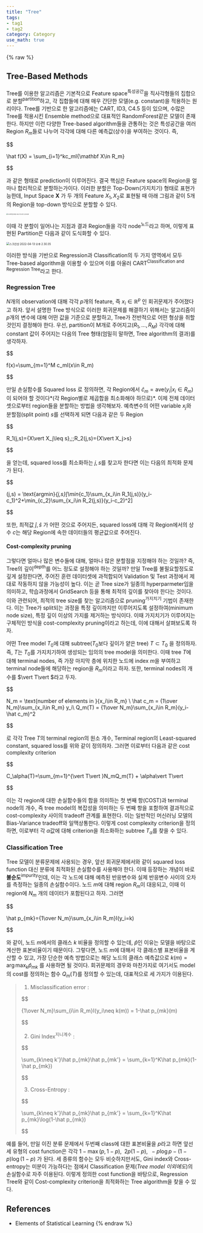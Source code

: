 ```yaml
---
title: "Tree"
tags:
- tag1
- tag2
category: Category
use_math: true
---
```

{% raw %}
## Tree-Based Methods

Tree를 이용한 알고리즘은 기본적으로 Feature space<sup>특성공간</sup>을 직사각형들의 집합으로 분할<sup>partition</sup>하고, 각 집합들에 대해 매우 간단한 모델(e.g. constant)을 적용하는 원리이다. Tree를 기반으로 한 알고리즘에는 CART, ID3, C4.5 등이 있으며, 수많은 Tree를 적용시킨 Ensemble method으로 대표적인 RandomForest같은 모델이 존재한다. 하지만 이런 다양한 Tree-based algorithm들을 관통하는 것은 특성공간을 여러 Region $R_m$들로 나누어 각각에 대해 다른 예측값(상수)을 부여하는 것이다. 즉,

$$

\hat f(X) = \sum_{i=1}^kc_mI\{\mathbf X\in R_m\}

$$

과 같은 형태로 prediction이 이루어진다. 결국 핵심은 Feature space의 Region을 얼마나 합리적으로 분할하는가이다. 이러한 분할은 Top-Down(가지치기) 형태로 표현가능한데, Input Space $\mathbf X$ 가 두 개의 Feature $X_1,X_2$로 표현될 때 아래 그림과 같이 5개의 Region을 top-down 방식으로 분할할 수 있다.

<img src="Tree.assets/스크린샷 2022-04-13 오후 2.29.49.png" alt="스크린샷 2022-04-13 오후 2.29.49" style="zoom:25%;" />

이때 각 분할이 일어나는 지점과 결과 Region들을 각각 node<sup>노드</sup>라고 하며, 이렇게 표현된 Partition은 다음과 같이 도식화할 수 있다.

<img src="Tree.assets/스크린샷 2022-04-13 오후 2.30.35.png" alt="스크린샷 2022-04-13 오후 2.30.35" style="zoom:50%;" />

이러한 방식을 기반으로 Regression과 Classification의 두 가지 영역에서 모두 Tree-based algorithm을 이용할 수 있으며 이를 아울러 CART<sup>Classification and Regression Tree</sup>라고 한다.

### Regression Tree

$N$개의 observation에 대해 각각 $p$개의 feature, 즉 $x_i\in\mathbb R^p$ 인 회귀문제가 주어졌다고 하자. 앞서 설명한 Tree 방식으로 이러한 회귀문제를 해결하기 위해서는 알고리즘이 $p$개의 변수에 대해 어떤 값을 기준으로 분할하고, Tree가 전반적으로 어떤 형상을 취할 것인지 결정해야 한다. 우선, partition이 M개로 주어지고($R_1,\ldots,R_M$) 각각에 대해 constant 값이 주어지는 다음의 Tree 형태(엄밀히 말하면, Tree algorithm의 결과)를 생각하자.

$$

f(x)=\sum_{m=1}^M c_mI(x\in R_m)

$$

만일 손실함수를 Squared loss 로 정의하면, 각 Region에서 $\hat c_m = \text{ave}(y_i\vert x_i\in R_m)$ 이 되어야 할 것이다*(각 Region별로 제곱합을 최소화해야 하므로)*. 이제 전체 데이터셋으로부터 region들을 분할하는 방법을 생각해보자. 예측변수의 어떤 variable $x_j$와 분할점(split point) $s$를 선택하게 되면 다음과 같은 두 Region

$$

R_1(j,s)=\{X\vert X_j\leq s\},\;\;R_2(j,s)=\{X\vert X_j>s\}

$$

을 얻는데, squared loss를 최소화하는 $j,s$를 찾고자 한다면 이는 다음의 최적화 문제가 된다.

$$

(j,s) = \text{argmin}_{j,s}[\min_{c_1}\sum_{x_i\in R_1(j,s)}(y_i-c_1)^2+\min_{c_2}\sum_{x_i\in R_2(j,s)}(y_i-c_2)^2]

$$

또한, 최적값 $\hat j,\hat s$ 가 어떤 것으로 주어지든, squared loss에 대해 각 Region에서의 상수 $c$는 해당 Region에 속한 데이터들의 평균값으로 주어진다.

#### Cost-complexity pruning

그렇다면 얼마나 많은 변수들에 대해, 얼마나 많은 분할점을 지정해야 하는 것일까? 즉, Tree의 깊이<sup>depth</sup>를 어느 정도로 설정해야 하는 것일까? 만일 Tree를 불필요할정도로 깊게 설정한다면, 주어진 훈련 데이터셋에 과적합되어 Validation 및 Test 과정에서 제대로 작동하지 않을 가능성이 높다. 이는 곧 Tree size가 일종의 hyperparmeter임을 의미하고, 학습과정에서 GridSearch 등을 통해 최적의 깊이를 찾아야 한다는 것이다. 이와 관련되어, 최적의 tree size를 찾는 알고리즘으로 pruning<sup>가지치기</sup> 기법이 존재한다. 이는 Tree가 split되는 과정을 특정 깊이까지만 이루어지도록 설정하여(minimum node size), 특정 깊이 이상의 가지를 제거하는 방식이다. 이때 가지치기가 이루어지는 구체적인 방식을 cost-complexity pruning이라고 하는데, 이에 대해서 살펴보도록 하자.

어떤 Tree model $T_0$에 대해 subtree($T_0$보다 깊이가 얕은 tree) $T\subset T_0$ 을 정의하자. 즉, $T$는 $T_0$를 가지치기하여 생성되는 임의의 tree model을 의미한다. 이때 tree $T$에 대해 terminal nodes, 즉 가장 마지막 층에 위치한 노드에 index $m$을 부여하고 terminal node들에 해당하는 region을 $R_m$이라고 하자. 또한, terminal nodes의 개수를 $\vert T\vert $라고 두자.

$$

N_m = \text{number of elements in }\{x_i\in R_m\} \\
\hat c_m = {1\over N_m}\sum_{x_i\in R_m} y_i\\
Q_m(T) = {1\over N_m}\sum_{x_i\in R_m}(y_i-\hat c_m)^2

$$

로 각각 Tree $T$의 terminal region의 원소 개수, Terminal region의 Least-squared constant, squared loss를 위와 같이 정의하자. 그러면 이로부터 다음과 같은 cost complexity criterion

$$

C_\alpha(T)=\sum_{m=1}^{\vert T\vert }N_mQ_m(T) + \alpha\vert T\vert 

$$

이는 각 region에 대한 손실함수들의 합을 의미하는 첫 번째 항(COST)과 terminal node의 개수, 즉 tree model의 복잡성을 의미하는 두 번째 항을 포함하여 결과적으로 cost-complexity 사이의 tradeoff 관계를 표현한다. 이는 일반적인 머신러닝 모델의 Bias-Variance tradeoff와 일맥상통한다. 이렇게 cost complexity criterion을 정의하면, 이로부터 각 $\alpha$값에 대해 criterion을 최소화하는 subtree $T_\alpha$를 찾을 수 있다.

### Classification Tree

Tree 모델이 분류문제에 사용되는 경우, 앞선 회귀문제에서와 같이 squared loss function 대신 분류에 최적화된 손실함수를 사용해야 한다. 이때 등장하는 개념이 바로 **불순도**<sup>impurity</sup>인데, 이는 각 노드에 대해 예측된 반응변수와 실제 반응변수 사이의 오차를 측정하는 일종의 손실함수이다. 노드 $m$에 대해 region $R_m$이 대응되고, 이때 이 region에 $N_m$ 개의 데이터가 포함된다고 하자. 그러면

$$

\hat p_{mk}={1\over N_m}\sum_{x_i\in R_m}I(y_i=k)

$$

와 같이, 노드 $m$에서의 클래스 $k$ 비율을 정의할 수 있는데, $\hat p$인 이유는 모델을 바탕으로 계산한 표본비율이기 때문이다. 그렇다면, 노드 $m$에 대해서 각 클래스별 표본비율을 계산할 수 있고, 가장 단순한 예측 방법으로는 해당 노드의 클래스 예측값으로 $k(m)=\arg\max_k\hat p_{mk}$ 를 사용하면 될 것이다. 회귀문제의 경우와 마찬가지로 여기서도 model의 cost를 정의하는 함수 $Q_m(T)$를 정의할 수 있는데, 대표적으로 세 가지가 이용된다.

> 1. Misclassification error :
>
> 
> $$
> 
> {1\over N_m}\sum_{i\in R_m}I(y_i\neq k(m)) = 1-\hat p_{mk}(m)
> 
> $$
> 
>
> 2. Gini Index<sup>지니계수</sup> :
>
> 
> $$
> 
> \sum_{k\neq k'}\hat p_{mk}\hat p_{mk'} = \sum_{k=1}^K\hat p_{mk}(1-\hat p_{mk})
> 
> $$
> 
>
> 3. Cross-Entropy :
>
> 
> $$
> 
> \sum_{k\neq k'}\hat p_{mk}\hat p_{mk'} = \sum_{k=1}^K\hat p_{mk}\log(1-\hat p_{mk})
> 
> $$
> 
예를 들어, 만일 이진 분류 문제에서 두번째 class에 대한 표본비율을 $p$라고 하면 앞선 세 유형의 cost function은 각각 $1-\max(p,1-p), \;\;2p(1-p),\;\;-p\log p-(1-p)\log(1-p)$ 가 된다. 세 종류의 함수는 모두 비슷하지만서도, Gini index와 Cross-entropy는 미분이 가능하다는 점에서 Classification 문제(*Tree model 이외에도*)의 손실함수로 자주 이용된다. 이렇게 정의한 cost function을 바탕으로, Regression Tree와 같이 Cost-complexity criterion을 최적화하는 Tree algorithm을 찾을 수 있다.

## References

- Elements of Statistical Learning
{% endraw %}